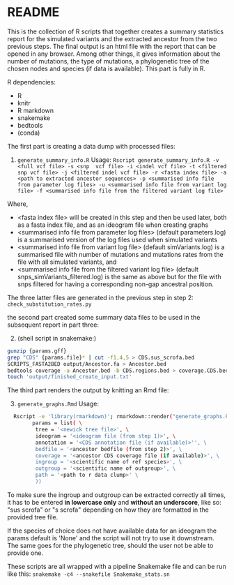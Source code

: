 # README
This is the collection of R scripts that together creates a summary statistics report for the simulated variants and the extracted ancestor from the two previous steps. The final output is an html file with the report that can be opened in any browser. Among other things, it gives information about the number of mutations, the type of mutations, a phylogenetic tree of the chosen nodes and species (if data is available).
This part is fully in R.

R dependencies:
- R
- knitr
- R markdown
- snakemake
- bedtools
- (conda)

The first part is creating a data dump with processed files:
1. `generate_summary_info.R`
  Usage:
  `Rscript generate_summary_info.R -v <full vcf file> -s <snp  vcf file> -i <indel vcf file> -t <filtered snp vcf file> -j <filtered indel vcf file> -r <fasta index file> -a <path to extracted ancestor sequences> -p <summarised info file from parameter log files> -u <summarised info file from variant log file> -f <summarised info file from the filtered variant log file>`

  Where,
  - \<fasta index file> will be created in this step and then be used later, both as a fasta index file, and as an ideogram file when creating graphs
  - \<summarised info file from parameter log files\> (default parameters.log) is a summarised version of the log files used when simulated variants
  - \<summarised info file from variant log file\> (default simVariants.log) is a summarised file with number of mutations and mutations rates from the file with all simulated variants,
  and
  - \<summarised info file from the filtered variant log file\> (default snps_simVariants_filtered.log) is the same as above but for the file with snps filtered for having a corresponding non-gap ancestral position.

  The three latter files are generated in the previous step in step 2: `check_substitution_rates.py`

the second part created some summary data files to be used in the subsequent report in part three:

2. (shell script in snakemake:)
  ```bash
  gunzip {params.gff}
  grep "CDS" {params.file}* | cut -f1,4,5 > CDS.sus_scrofa.bed
  SCRIPTS_FASTA2BED output/Ancestor.fa > Ancestor.bed
  bedtools coverage -a Ancestor.bed -b CDS.regions.bed > coverage.CDS.bed
  touch 'output/finished_create_input.txt'
  ```

The third part renders the output by knitting an Rmd file:

3. `generate_graphs.Rmd`
  Usage:
```bash
  Rscript -e 'library(rmarkdown)'; rmarkdown::render("generate_graphs.Rmd", \
        params = list( \
         tree = '<newick tree file>', \
         ideogram = '<ideogram file (from step 1)>', \
         annotation = '<CDS annotation file (if available)>'', \
         bedfile = '<ancestor bedfile (from step 2)>', \
         coverage = '<ancestor CDS coverage file (if available)>', \
         ingroup = '<scientific name of ref species>', \
         outgroup = '<scientific name of outgroup>', \
         path = '<path to r data clump>' \
         ))
```

  To make sure the ingroup and outgroup can be extracted correctly all times, it has to be entered **in lowercase only** and **without an underscore**, like so:
  "sus scrofa" or "s scrofa" depending on how they are formatted in the provided tree file.

  If the species of choice does not have available data for an ideogram the params default is 'None' and the script will not try to use it downstream. The same goes for the phylogenetic tree, should the user not be able to provide one.

These scripts are all wrapped with a pipeline Snakemake file and can be run like this:
  `snakemake -c4 --snakefile Snakemake_stats.sn`
